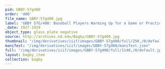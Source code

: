 ```yaml
---
pid: GBBY-57g400
order: '400'
file_name: GBBY-57g400.jpg
label: 'GBBY 57G/400: Baseball Players Warming Up for a Game or Practice - c1927-1929'
_date: 1927-1929
object_type: glass plate negative
source: http://archives.nd.edu/Bagby/GBBY-57g400.jpg
thumbnail: "/img/derivatives/iiif/images/GBBY-57g400/full/250,/0/default.jpg"
manifest: "/img/derivatives/iiif/images/GBBY-57g400/manifest.json"
full: "/img/derivatives/iiif/images/GBBY-57g400/full/1140,/0/default.jpg"
layout: bagby_item
collection: bagby
---
```

